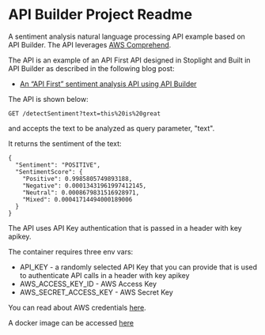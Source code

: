 # API Builder Project Readme

A sentiment analysis natural language processing API example based on API Builder. The API leverages [AWS Comprehend](https://aws.amazon.com/comprehend/).

The API is an example of an API First API designed in Stoplight and Built in API Builder as described in the following blog post:

* [An “API First” sentiment analysis API using API Builder](https://blog.axway.com/amplify-api-management-platform/sentiment-analysis-api)

The API is shown below:

`GET /detectSentiment?text=this%20is%20great`

and accepts the text to be analyzed as query parameter, "text".

It returns the sentiment of the text:

```
{
  "Sentiment": "POSITIVE",
  "SentimentScore": {
    "Positive": 0.9985805749893188,
    "Negative": 0.00013431961997412145,
    "Neutral": 0.0008679831516928971,
    "Mixed": 0.00041714494000189006
  }
}
```

The API uses API Key authentication that is passed in a header with key apikey.

The container requires three env vars:

* API_KEY - a randomly selected API Key that you can provide that is used to authenticate API calls in a header with key apikey
* AWS_ACCESS_KEY_ID - AWS Access Key
* AWS_SECRET_ACCESS_KEY - AWS Secret Key

You can read about AWS credentials [here](https://docs.aws.amazon.com/sdk-for-javascript/v2/developer-guide/loading-node-credentials-environment.html).

A docker image can be accessed [here](https://hub.docker.com/r/lbrenman/apib_detectsentiment)
